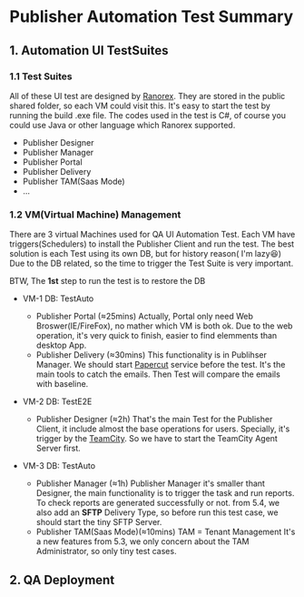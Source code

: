 # Publisher Automation Test Summary
## 1. Automation UI TestSuites
### 1.1 Test Suites
All of these UI test are designed by [Ranorex](https://www.ranorex.com/).
They are stored in the public shared folder, so each VM could visit this.
It's easy to start the test by running the build .exe file.
The codes used in the test is C#, of course you could use Java or other language which Ranorex supported.
- Publisher Designer
- Publisher Manager
- Publisher Portal
- Publisher Delivery
- Publisher TAM(Saas Mode)
- ...

### 1.2 VM(Virtual Machine) Management
There are 3 virtual Machines used for QA UI Automation Test.
Each VM have triggers(Schedulers) to install the Publisher Client and run the test.
The best solution is each Test using its own DB, but for history reason( I'm lazy:laughing:)
Due to the DB related, so the time to trigger the Test Suite is very important.

BTW, The **1st** step to run the test is to restore the DB

* VM-1
DB: TestAuto
  * Publisher Portal (≈25mins)
Actually, Portal only need Web Broswer(IE/FireFox), no mather which VM is both ok.
Due to the web operation, it's very quick to finish, easier to find elemments than desktop App.
  * Publisher Delivery (≈30mins)
This functionality is in Publihser Manager.
We should start [Papercut](http://papercut.codeplex.com/) service before the test. It's the main tools to catch the emails.
Then Test will compare the emails with baseline.

* VM-2
DB: TestE2E
  * Publisher Designer (≈2h)
That's the main Test for the Publisher Client, it include almost the base operations for users.
Specially, it's trigger by the [TeamCity](http://www.jetbrains.com/teamcity/).
So we have to start the TeamCity Agent Server first.

* VM-3
DB: TestAuto
  * Publisher Manager (≈1h)
Publisher Manager it's smaller thant Designer, the main functionality is to trigger the task and run reports.
To check reports are generated successfully or not.
from 5.4, we also add an **SFTP** Delivery Type, so before run this test case, we should start the tiny SFTP Server.
  * Publisher TAM(Saas Mode)(≈10mins)
TAM = Tenant Management
It's a new features from 5.3, we only concern about the TAM Administrator, so only tiny test cases.

## 2. QA Deployment
